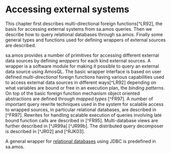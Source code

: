 # Accessing external systems

This chapter first describes multi-directional foreign functions[^LR92], the basis for accessing external systems from sa.amos queries. Then we describe how to query relational databases through sa.amos. Finally some general types and functions used for defining wrappers of external sources are described.

sa.amos provides a number of primitives for accessing different external data sources by defining *wrappers* for each kind external sources. A wrapper is a software module for making it possible to query an external data source using AmosQL. The basic wrapper interface is based on user defined *multi-directional* foreign functions having various capabilities used to access external data sources in different ways[^LR92] depending on what variables are bound or free in an execution plan, the *binding patterns*. On top of the basic foreign function mechanism object oriented abstractions are defined through *mapped types* [^FR97]. A number of important query rewrite techniques used in the system for scalable access to wrapped sources, in particular relational databases, are described in [^FR97]. Rewrites for handling scalable execution of queries involving late bound function calls are described in [^FR95]. Multi-database views are further described in [^JR99a] [^JR99b]. The distributed query decomposer is described in [^JR02] and [^RJK03].

A general wrapper for [relational databases](#relational) using JDBC is predefined in sa.amos.
